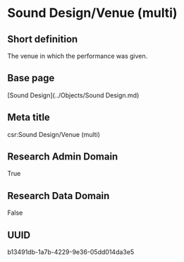 # Sound Design/Venue (multi)
## Short definition
The venue in which the performance was given.
## Base page
[Sound Design](../Objects/Sound Design.md)
## Meta title
csr:Sound Design/Venue (multi)
## Research Admin Domain
True
## Research Data Domain
False
## UUID
b13491db-1a7b-4229-9e36-05dd014da3e5
